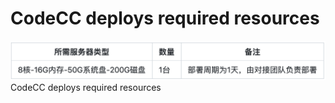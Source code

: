 # **CodeCC deploys required resources**

![CodeCC部署所需资源](../../.gitbook/assets/image-codecc-cost.png)CodeCC deploys required resources